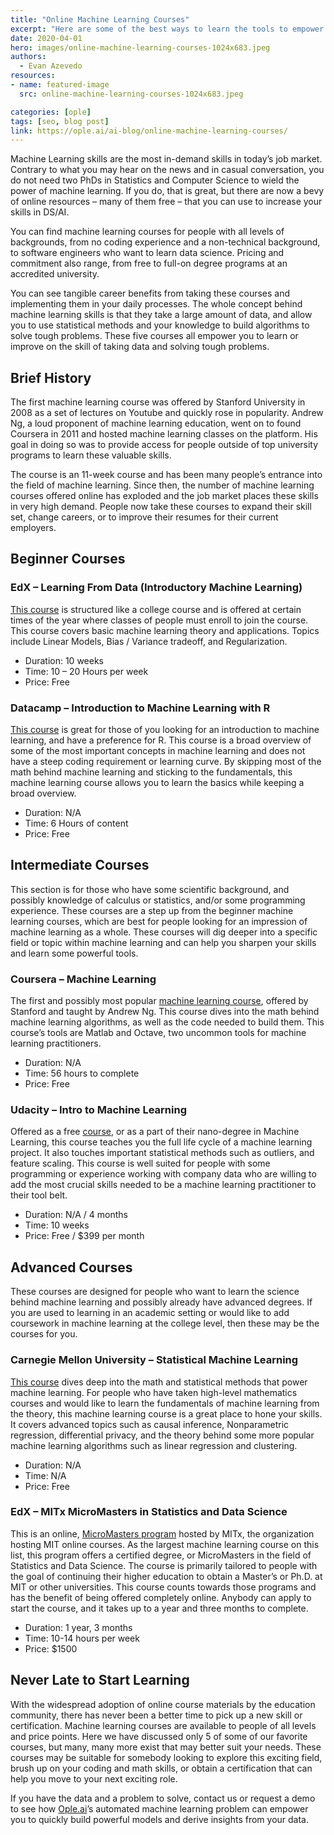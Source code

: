 ```yaml
---
title: "Online Machine Learning Courses"
excerpt: "Here are some of the best ways to learn the tools to empower you to rule your data"
date: 2020-04-01
hero: images/online-machine-learning-courses-1024x683.jpeg
authors:
  - Evan Azevedo
resources:
- name: featured-image
  src: online-machine-learning-courses-1024x683.jpeg

categories: [ople]
tags: [seo, blog post]
link: https://ople.ai/ai-blog/online-machine-learning-courses/
---
```

Machine Learning skills are the most in-demand skills in today’s job market. Contrary to what you may hear on the news and in casual conversation, you do not need two PhDs in Statistics and Computer Science to wield the power of machine learning. If you do, that is great, but there are now a bevy of online resources – many of them free – that you can use to increase your skills in DS/AI. 

You can find machine learning courses for people with all levels of backgrounds, from no coding experience and a non-technical background, to software engineers who want to learn data science. Pricing and commitment also range, from free to full-on degree programs at an accredited university.

You can see tangible career benefits from taking these courses and implementing them in your daily processes. The whole concept behind machine learning skills is that they take a large amount of data, and allow you to use statistical methods and your knowledge to build algorithms to solve tough problems. These five courses all empower you to learn or improve on the skill of taking data and solving tough problems.

## Brief History
The first machine learning course was offered by Stanford University in 2008 as a set of lectures on Youtube and quickly rose in popularity. Andrew Ng, a loud proponent of machine learning education, went on to found Coursera in 2011 and hosted machine learning classes on the platform. His goal in doing so was to provide access for people outside of top university programs to learn these valuable skills. 

The course is an 11-week course and has been many people’s entrance into the field of machine learning. Since then, the number of machine learning courses offered online has exploded and the job market places these skills in very high demand. People now take these courses to expand their skill set, change careers, or to improve their resumes for their current employers. 

## Beginner Courses
### EdX – Learning From Data (Introductory Machine Learning)
[This course](https://www.edx.org/course/learning-from-data-introductory-machine-learning#!) is structured like a college course and is offered at certain times of the year where classes of people must enroll to join the course. This course covers basic machine learning theory and applications. Topics include Linear Models, Bias / Variance tradeoff, and Regularization.

- Duration: 10 weeks
- Time: 10 – 20 Hours per week
- Price: Free

### Datacamp – Introduction to Machine Learning with R
[This course](https://www.datacamp.com/courses/introduction-to-machine-learning-with-r) is great for those of you looking for an introduction to machine learning, and have a preference for R. This course is a broad overview of some of the most important concepts in machine learning and does not have a steep coding requirement or learning curve. By skipping most of the math behind machine learning and sticking to the fundamentals, this machine learning course allows you to learn the basics while keeping a broad overview.

- Duration: N/A
- Time: 6 Hours of content
- Price: Free

## Intermediate Courses
This section is for those who have some scientific background, and possibly knowledge of calculus or statistics, and/or some programming experience. These courses are a step up from the beginner machine learning courses, which are best for people looking for an impression of machine learning as a whole. These courses will dig deeper into a specific field or topic within machine learning and can help you sharpen your skills and learn some powerful tools.

### Coursera – Machine Learning
The first and possibly most popular [machine learning course](https://www.coursera.org/learn/machine-learning), offered by Stanford and taught by Andrew Ng. This course dives into the math behind machine learning algorithms, as well as the code needed to build them. This course’s tools are Matlab and Octave, two uncommon tools for machine learning practitioners. 

- Duration: N/A
- Time: 56 hours to complete
- Price: Free

### Udacity – Intro to Machine Learning
Offered as a free [course](https://www.udacity.com/course/intro-to-machine-learning--ud120), or as a part of their nano-degree in Machine Learning, this course teaches you the full life cycle of a machine learning project. It also touches important statistical methods such as outliers, and feature scaling. This course is well suited for people with some programming or experience working with company data who are willing to add the most crucial skills needed to be a machine learning practitioner to their tool belt.

- Duration: N/A / 4 months
- Time: 10 weeks
- Price: Free / $399 per month

## Advanced Courses
These courses are designed for people who want to learn the science behind machine learning and possibly already have advanced degrees. If you are used to learning in an academic setting or would like to add coursework in machine learning at the college level, then these may be the courses for you. 

### Carnegie Mellon University – Statistical Machine Learning
[This course](http://www.stat.cmu.edu/~larry/=sml/) dives deep into the math and statistical methods that power machine learning. For people who have taken high-level mathematics courses and would like to learn the fundamentals of machine learning from the theory, this machine learning course is a great place to hone your skills. It covers advanced topics such as causal inference, Nonparametric regression, differential privacy, and the theory behind some more popular machine learning algorithms such as linear regression and clustering.

- Duration: N/A
- Time: N/A
- Price: Free

### EdX – MITx MicroMasters in Statistics and Data Science
This is an online, [MicroMasters program](https://www.edx.org/micromasters/mitx-statistics-and-data-science) hosted by MITx, the organization hosting MIT online courses. As the largest machine learning course on this list, this program offers a certified degree, or MicroMasters in the field of Statistics and Data Science. The course is primarily tailored to people with the goal of continuing their higher education to obtain a Master’s or Ph.D. at MIT or other universities. This course counts towards those programs and has the benefit of being offered completely online. Anybody can apply to start the course, and it takes up to a year and three months to complete.

- Duration: 1 year, 3 months
- Time: 10-14 hours per week
- Price: $1500

## Never Late to Start Learning
With the widespread adoption of online course materials by the education community, there has never been a better time to pick up a new skill or certification. Machine learning courses are available to people of all levels and price points. Here we have discussed only 5 of some of our favorite courses, but many, many more exist that may better suit your needs. These courses may be suitable for somebody looking to explore this exciting field, brush up on your coding and math skills, or obtain a certification that can help you move to your next exciting role.

If you have the data and a problem to solve, contact us or request a demo to see how [Ople.ai](https://ople.ai/)’s automated machine learning problem can empower you to quickly build powerful models and derive insights from your data.